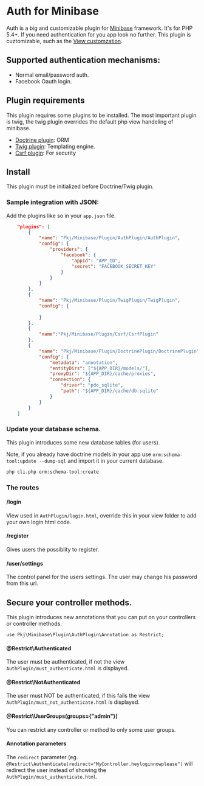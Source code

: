 # Auth for Minibase

Auth is a big and customizable plugin for [Minibase](https://github.com/peec/minibase) framework. It's for PHP 5.4+. If you need authentication 
for you app look no further. This plugin is cuztomizable, such as the [View customzation](docs/customize_views.md).


## Supported authentication mechanisms:

- Normal email/password auth.
- Facebook Oauth login.

## Plugin requirements

This plugin requires some plugins to be installed. The most important plugin is twig, the twig plugin overrides the default php view handeling of minibase.

- [Doctrine plugin](https://github.com/peec/minibase-plugin-doctrine): ORM
- [Twig plugin](https://github.com/peec/minibase-plugin-twig): Templating engine.
- [Csrf plugin](https://github.com/peec/minibase-plugin-csrfprotection): For security



## Install

This plugin must be initialized before Doctrine/Twig plugin.


### Sample integration with JSON:


Add the plugins like so in your `app.json` file.

```json
	"plugins": [
		{
			"name": "Pkj/Minibase/Plugin/AuthPlugin/AuthPlugin",
			"config": {
				"providers": {
					"facebook": {
						"appId": "APP_ID",
						"secret": "FACEBOOK_SECRET_KEY"
					}
				}
			}
		},
		{
			"name": "Pkj/Minibase/Plugin/TwigPlugin/TwigPlugin",
			"config": {
				
			}
		},
		{
			"name":"Pkj/Minibase/Plugin/Csrf/CsrfPlugin"
		},
		{
			"name": "Pkj/Minibase/Plugin/DoctrinePlugin/DoctrinePlugin",
			"config": {
				"metadata": "annotation",
				"entityDirs": ["${APP_DIR}/models/"],
				"proxyDir": "${APP_DIR}/cache/proxies",
				"connection": {
					"driver": "pdo_sqlite",
					"path": "${APP_DIR}/cache/db.sqlite"
				}
			}
		}
	]
```


### Update your database schema.

This plugin introduces some new database tables (for users).

Note, if you already have doctrine models in your app use `orm:schema-tool:update --dump-sql` and import it in your current database.

```bash
php cli.php orm:schema-tool:create 
```


### The routes


#### /login

View used in `AuthPlugin/login.html`, override this in your view folder to add your own login html code.


#### /register

Gives users the possiblity to register. 


#### /user/settings

The control panel for the users settings. The user may change his password from this url.



## Secure your controller methods.


This plugin introduces new annotations that you can put on your controllers or controller methods.

`use Pkj\Minibase\Plugin\AuthPlugin\Annotation as Restrict;`



#### @Restrict\Authenticated

The user must be authenticated, if not the view `AuthPlugin/must_authenticate.html` is displayed.


#### @Restrict\NotAuthenticated

The user must NOT be authenticated, if this fails the view `AuthPlugin/must_not_authenticate.html` is displayed.

#### @Restrict\UserGroups(groups={"admin"})

You can restrict any controller or method to only some user groups.


#### Annotation parameters


The `redirect` parameter (eg. `@Restrict\Authenticate(redirect="MyController.heyloginnowplease")` will redirect the user instead 
of showing the `AuthPlugin/must_authenticate.html`.




